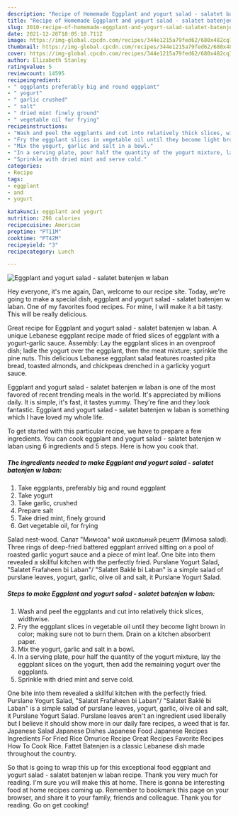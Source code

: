 ```yaml
---
description: "Recipe of Homemade Eggplant and yogurt salad - salatet batenjen w laban"
title: "Recipe of Homemade Eggplant and yogurt salad - salatet batenjen w laban"
slug: 3010-recipe-of-homemade-eggplant-and-yogurt-salad-salatet-batenjen-w-laban
date: 2021-12-26T18:05:10.711Z
image: https://img-global.cpcdn.com/recipes/344e1215a79fed62/680x482cq70/eggplant-and-yogurt-salad-salatet-batenjen-w-laban-recipe-main-photo.jpg
thumbnail: https://img-global.cpcdn.com/recipes/344e1215a79fed62/680x482cq70/eggplant-and-yogurt-salad-salatet-batenjen-w-laban-recipe-main-photo.jpg
cover: https://img-global.cpcdn.com/recipes/344e1215a79fed62/680x482cq70/eggplant-and-yogurt-salad-salatet-batenjen-w-laban-recipe-main-photo.jpg
author: Elizabeth Stanley
ratingvalue: 5
reviewcount: 14595
recipeingredient:
- " eggplants preferably big and round eggplant"
- " yogurt"
- " garlic crushed"
- " salt"
- " dried mint finely ground"
- " vegetable oil for frying"
recipeinstructions:
- "Wash and peel the eggplants and cut into relatively thick slices, widthwise."
- "Fry the eggplant slices in vegetable oil until they become light brown in color; making sure not to burn them. Drain on a kitchen absorbent paper."
- "Mix the yogurt, garlic and salt in a bowl."
- "In a serving plate, pour half the quantity of the yogurt mixture, lay the eggplant slices on the yogurt, then add the remaining yogurt over the eggplants."
- "Sprinkle with dried mint and serve cold."
categories:
- Recipe
tags:
- eggplant
- and
- yogurt

katakunci: eggplant and yogurt 
nutrition: 296 calories
recipecuisine: American
preptime: "PT11M"
cooktime: "PT42M"
recipeyield: "3"
recipecategory: Lunch

---
```



![Eggplant and yogurt salad - salatet batenjen w laban](https://img-global.cpcdn.com/recipes/344e1215a79fed62/680x482cq70/eggplant-and-yogurt-salad-salatet-batenjen-w-laban-recipe-main-photo.jpg)

Hey everyone, it's me again, Dan, welcome to our recipe site. Today, we're going to make a special dish, eggplant and yogurt salad - salatet batenjen w laban. One of my favorites food recipes. For mine, I will make it a bit tasty. This will be really delicious.

Great recipe for Eggplant and yogurt salad - salatet batenjen w laban. A unique Lebanese eggplant recipe made of fried slices of eggplant with a yogurt-garlic sauce. Assembly: Lay the eggplant slices in an ovenproof dish; ladle the yogurt over the eggplant, then the meat mixture; sprinkle the pine nuts. This delicious Lebanese eggplant salad features roasted pita bread, toasted almonds, and chickpeas drenched in a garlicky yogurt sauce.

Eggplant and yogurt salad - salatet batenjen w laban is one of the most favored of recent trending meals in the world. It's appreciated by millions daily. It is simple, it's fast, it tastes yummy. They're fine and they look fantastic. Eggplant and yogurt salad - salatet batenjen w laban is something which I have loved my whole life.


To get started with this particular recipe, we have to prepare a few ingredients. You can cook eggplant and yogurt salad - salatet batenjen w laban using 6 ingredients and 5 steps. Here is how you cook that.

<!--inarticleads1-->

##### The ingredients needed to make Eggplant and yogurt salad - salatet batenjen w laban:

1. Take  eggplants, preferably big and round eggplant
1. Take  yogurt
1. Take  garlic, crushed
1. Prepare  salt
1. Take  dried mint, finely ground
1. Get  vegetable oil, for frying


Salad nest-wood. Салат &#34;Мимоза&#34; мой школьный рецепт (Mimosa salad). Three rings of deep-fried battered eggplant arrived sitting on a pool of roasted garlic yogurt sauce and a piece of mint leaf. One bite into them revealed a skillful kitchen with the perfectly fried. Purslane Yogurt Salad, &#34;Salatet Frafaheen bi Laban&#34;/ &#34;Salatet Baklé bi Laban&#34; is a simple salad of purslane leaves, yogurt, garlic, olive oil and salt, it Purslane Yogurt Salad. 

<!--inarticleads2-->

##### Steps to make Eggplant and yogurt salad - salatet batenjen w laban:

1. Wash and peel the eggplants and cut into relatively thick slices, widthwise.
1. Fry the eggplant slices in vegetable oil until they become light brown in color; making sure not to burn them. Drain on a kitchen absorbent paper.
1. Mix the yogurt, garlic and salt in a bowl.
1. In a serving plate, pour half the quantity of the yogurt mixture, lay the eggplant slices on the yogurt, then add the remaining yogurt over the eggplants.
1. Sprinkle with dried mint and serve cold.


One bite into them revealed a skillful kitchen with the perfectly fried. Purslane Yogurt Salad, &#34;Salatet Frafaheen bi Laban&#34;/ &#34;Salatet Baklé bi Laban&#34; is a simple salad of purslane leaves, yogurt, garlic, olive oil and salt, it Purslane Yogurt Salad. Purslane leaves aren&#39;t an ingredient used liberally but I believe it should show more in our daily fare recipes, a weed that is far. Japanese Salad Japanese Dishes Japanese Food Japanese Recipes Ingredients For Fried Rice Omurice Recipe Great Recipes Favorite Recipes How To Cook Rice. Fattet Batenjen is a classic Lebanese dish made throughout the country. 

So that is going to wrap this up for this exceptional food eggplant and yogurt salad - salatet batenjen w laban recipe. Thank you very much for reading. I'm sure you will make this at home. There is gonna be interesting food at home recipes coming up. Remember to bookmark this page on your browser, and share it to your family, friends and colleague. Thank you for reading. Go on get cooking!
